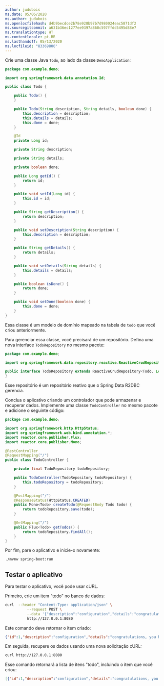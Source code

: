 ```yaml
---
author: judubois
ms.date: 05/06/2020
ms.author: judubois
ms.openlocfilehash: d4b9becdce2b78e928b97b7d980024eac5871df2
ms.sourcegitcommit: a631b36ec1277ee9397a860c597ffdd5495d88e7
ms.translationtype: HT
ms.contentlocale: pt-BR
ms.lasthandoff: 05/13/2020
ms.locfileid: "83369806"
---
```

Crie uma classe Java `Todo`, ao lado da classe `DemoApplication`:

```java
package com.example.demo;

import org.springframework.data.annotation.Id;

public class Todo {

    public Todo() {
    }

    public Todo(String description, String details, boolean done) {
        this.description = description;
        this.details = details;
        this.done = done;
    }

    @Id
    private Long id;

    private String description;

    private String details;

    private boolean done;

    public Long getId() {
        return id;
    }

    public void setId(Long id) {
        this.id = id;
    }

    public String getDescription() {
        return description;
    }

    public void setDescription(String description) {
        this.description = description;
    }

    public String getDetails() {
        return details;
    }

    public void setDetails(String details) {
        this.details = details;
    }

    public boolean isDone() {
        return done;
    }

    public void setDone(boolean done) {
        this.done = done;
    }
}
```

Essa classe é um modelo de domínio mapeado na tabela de `todo` que você criou anteriormente.

Para gerenciar essa classe, você precisará de um repositório. Defina uma nova interface `TodoRepository` no mesmo pacote:

```java
package com.example.demo;

import org.springframework.data.repository.reactive.ReactiveCrudRepository;

public interface TodoRepository extends ReactiveCrudRepository<Todo, Long> {
}
```

Esse repositório é um repositório reativo que o Spring Data R2DBC gerencia.

Conclua o aplicativo criando um controlador que pode armazenar e recuperar dados. Implemente uma classe `TodoController` no mesmo pacote e adicione o seguinte código:

```java
package com.example.demo;

import org.springframework.http.HttpStatus;
import org.springframework.web.bind.annotation.*;
import reactor.core.publisher.Flux;
import reactor.core.publisher.Mono;

@RestController
@RequestMapping("/")
public class TodoController {

    private final TodoRepository todoRepository;

    public TodoController(TodoRepository todoRepository) {
        this.todoRepository = todoRepository;
    }

    @PostMapping("/")
    @ResponseStatus(HttpStatus.CREATED)
    public Mono<Todo> createTodo(@RequestBody Todo todo) {
        return todoRepository.save(todo);
    }

    @GetMapping("/")
    public Flux<Todo> getTodos() {
        return todoRepository.findAll();
    }
}
```

Por fim, pare o aplicativo e inicie-o novamente:

```bash
./mvnw spring-boot:run
```

## <a name="test-the-application"></a>Testar o aplicativo

Para testar o aplicativo, você pode usar cURL.

Primeiro, crie um item "todo" no banco de dados:

```bash
curl  --header "Content-Type: application/json" \
          --request POST \
          --data '{"description":"configuration","details":"congratulations, you have set up R2DBC correctly!","done": "true"}' \
          http://127.0.0.1:8080
```

Este comando deve retornar o item criado:

```json
{"id":1,"description":"configuration","details":"congratulations, you have set up R2DBC correctly!","done":true}
```

Em seguida, recupere os dados usando uma nova solicitação cURL:

```bash
curl http://127.0.0.1:8080
```

Esse comando retornará a lista de itens "todo", incluindo o item que você criou:

```json
[{"id":1,"description":"configuration","details":"congratulations, you have set up R2DBC correctly!","done":true}]
```
